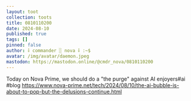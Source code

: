 ```yaml
---
layout: toot
collection: toots
title: 0810110200
date: 2024-08-10
published: true
tags: []
pinned: false
author: ⸸ commander ░ nova ⸸ :~$
avatar: /img/avatar/daemon.jpeg
mastodon: https://mastodon.online/@cmdr_nova/0810110200
---
```


Today on Nova Prime, we should do a "the purge" against AI enjoyers#ai #blog https://www.nova-prime.net/tech/2024/08/10/the-ai-bubble-is-about-to-pop-but-the-delusions-continue.html
